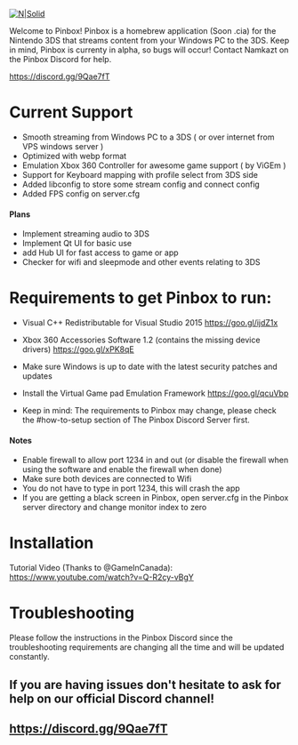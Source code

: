 
[![N|Solid](https://cdn.discordapp.com/attachments/340110838947905538/398531319048699905/test.png)](https://github.com/namkazt/PinBox)

Welcome to Pinbox! Pinbox is a homebrew application (Soon .cia) for the Nintendo 3DS that streams content from your Windows PC to the 3DS. Keep in mind, Pinbox is currenty in alpha, so bugs will occur! Contact Namkazt on the Pinbox Discord for help. 

https://discord.gg/9Qae7fT

# Current Support
- Smooth streaming from Windows PC to a 3DS ( or over internet from VPS windows server )
- Optimized with webp format
- Emulation Xbox 360 Controller for awesome game support ( by ViGEm )
 - Support for Keyboard mapping with profile select from 3DS side
 - Added libconfig to store some stream config and connect config
 - Added FPS config on server.cfg
#### Plans
- Implement streaming audio to 3DS
-  Implement Qt UI for basic use
-  add Hub UI for fast access to game or app
 - Checker for wifi and sleepmode and other events relating to 3DS
# Requirements to get Pinbox to run:
* Visual C++ Redistributable for Visual Studio 2015
https://goo.gl/ijdZ1x
- Xbox 360 Accessories Software 1.2 (contains the missing device drivers)
https://goo.gl/xPK8qE

- Make sure Windows is up to date with the latest security patches and updates
- Install the Virtual Game pad Emulation Framework
https://goo.gl/qcuVbp
- Keep in mind: The requirements to Pinbox may change, please check the #how-to-setup section of The Pinbox Discord Server first.

#### Notes
- Enable firewall to allow port 1234 in and out (or disable the firewall when using the software and enable the firewall when done)
- Make sure both devices are connected to Wifi
- You do not have to type in port 1234, this will crash the app
- If you are getting a black screen in Pinbox, open server.cfg in the Pinbox server directory and change monitor index to zero
# Installation

Tutorial Video (Thanks to @GameInCanada): https://www.youtube.com/watch?v=Q-R2cy-vBgY
# Troubleshooting

Please follow the instructions in the Pinbox Discord since the troubleshooting requirements are changing all the time and will be updated constantly.

## If you are having issues don't hesitate to ask for help on our official Discord channel! 
## https://discord.gg/9Qae7fT
